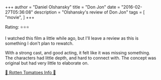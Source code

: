 +++
author = "Daniel Olshansky"
title = "Don Jon"
date = "2016-02-27T05:36:08"
description = "Olshansky's review of Don Jon"
tags = [
    "movie",
]
+++

Rating: ⭐⭐⭐

I watched this film a little while ago, but I'll leave a review as this is something I don't plan to rewatch.

With a strong cast, and good acting, it felt like it was missing something. The characters had little depth, and hard to connect with. The concept was original but had very little to elaborate on.

[🍅 Rotten Tomatoes Info 🍅](https://www.rottentomatoes.com//m/don_jon)
